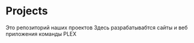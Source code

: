 ﻿# Projects
Это репозиторий наших проектов
Здесь разрабатывабтся сайты и веб приложения команды PLEX
